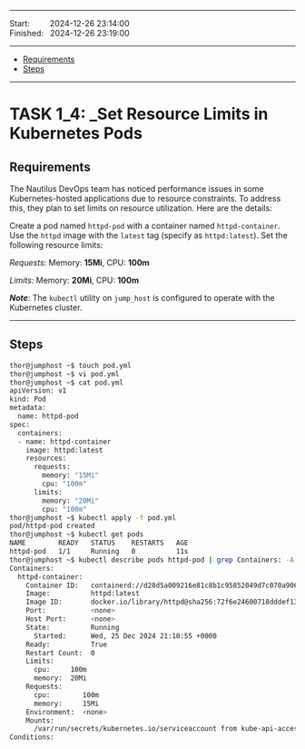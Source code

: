 ------------------------------

Start: &nbsp;&nbsp;&nbsp;&nbsp;&nbsp;&nbsp;&nbsp;&nbsp;2024-12-26 23:14:00  
Finished: &nbsp;&nbsp;2024-12-26 23:19:00  

------------------------------

- [Requirements](#requirements)
- [Steps](#steps)

------------------------------

# TASK 1_4: _Set Resource Limits in Kubernetes Pods

## Requirements

The Nautilus DevOps team has noticed performance issues in some Kubernetes-hosted applications due to resource constraints.
To address this, they plan to set limits on resource utilization. Here are the details:

Create a pod named `httpd-pod` with a container named `httpd-container`. 
Use the `httpd` image with the `latest` tag (specify as `httpd:latest`). 
Set the following resource limits:

*Requests*: Memory: **15Mi**, CPU: **100m**

*Limits*: Memory: **20Mi**, CPU: **100m**

***Note***: The `kubectl` utility on `jump_host` is configured to operate with the Kubernetes cluster.

------------------------------

## Steps

```bash
thor@jumphost ~$ touch pod.yml
thor@jumphost ~$ vi pod.yml 
thor@jumphost ~$ cat pod.yml 
apiVersion: v1
kind: Pod
metadata:
  name: httpd-pod
spec:
  containers:
  - name: httpd-container
    image: httpd:latest
    resources:
      requests:
        memory: "15Mi"
        cpu: "100m"
      limits:
        memory: "20Mi"
        cpu: "100m"
thor@jumphost ~$ kubectl apply -f pod.yml
pod/httpd-pod created
thor@jumphost ~$ kubectl get pods
NAME        READY   STATUS    RESTARTS   AGE
httpd-pod   1/1     Running   0          11s
thor@jumphost ~$ kubectl describe pods httpd-pod | grep Containers: -A 20
Containers:
  httpd-container:
    Container ID:   containerd://d28d5a009216e81c8b1c95852049d7c070a9063c068758fc8170f0035faa9e2d
    Image:          httpd:latest
    Image ID:       docker.io/library/httpd@sha256:72f6e24600718dddef131de7cb5b31496b05c5af41e9db8707df371859a350bb
    Port:           <none>
    Host Port:      <none>
    State:          Running
      Started:      Wed, 25 Dec 2024 21:10:55 +0000
    Ready:          True
    Restart Count:  0
    Limits:
      cpu:     100m
      memory:  20Mi
    Requests:
      cpu:        100m
      memory:     15Mi
    Environment:  <none>
    Mounts:
      /var/run/secrets/kubernetes.io/serviceaccount from kube-api-access-zw6t2 (ro)
Conditions:
```
